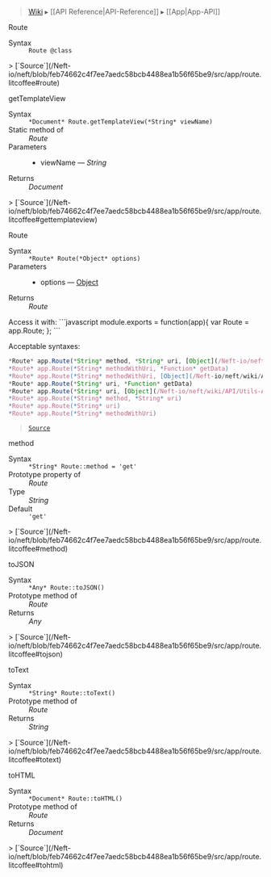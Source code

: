 > [Wiki](Home) ▸ [[API Reference|API-Reference]] ▸ [[App|App-API]]

Route
<dl><dt>Syntax</dt><dd><code>Route @class</code></dd></dl>
> [`Source`](/Neft-io/neft/blob/feb74662c4f7ee7aedc58bcb4488ea1b56f65be9/src/app/route.litcoffee#route)

getTemplateView
<dl><dt>Syntax</dt><dd><code>&#x2A;Document&#x2A; Route.getTemplateView(&#x2A;String&#x2A; viewName)</code></dd><dt>Static method of</dt><dd><i>Route</i></dd><dt>Parameters</dt><dd><ul><li>viewName — <i>String</i></li></ul></dd><dt>Returns</dt><dd><i>Document</i></dd></dl>
> [`Source`](/Neft-io/neft/blob/feb74662c4f7ee7aedc58bcb4488ea1b56f65be9/src/app/route.litcoffee#gettemplateview)

Route
<dl><dt>Syntax</dt><dd><code>&#x2A;Route&#x2A; Route(&#x2A;Object&#x2A; options)</code></dd><dt>Parameters</dt><dd><ul><li>options — <a href="/Neft-io/neft/wiki/API/Utils-API#isobject">Object</a></li></ul></dd><dt>Returns</dt><dd><i>Route</i></dd></dl>
Access it with:
```javascript
module.exports = function(app){
  var Route = app.Route;
};
```

Acceptable syntaxes:
```javascript
*Route* app.Route(*String* method, *String* uri, [Object](/Neft-io/neft/wiki/API/Utils-API#isobject) options)
*Route* app.Route(*String* methodWithUri, *Function* getData)
*Route* app.Route(*String* methodWithUri, [Object](/Neft-io/neft/wiki/API/Utils-API#isobject) options)
*Route* app.Route(*String* uri, *Function* getData)
*Route* app.Route(*String* uri, [Object](/Neft-io/neft/wiki/API/Utils-API#isobject) options)
*Route* app.Route(*String* method, *String* uri)
*Route* app.Route(*String* uri)
*Route* app.Route(*String* methodWithUri)
```

> [`Source`](/Neft-io/neft/blob/feb74662c4f7ee7aedc58bcb4488ea1b56f65be9/src/app/route.litcoffee#route)

method
<dl><dt>Syntax</dt><dd><code>&#x2A;String&#x2A; Route::method = 'get'</code></dd><dt>Prototype property of</dt><dd><i>Route</i></dd><dt>Type</dt><dd><i>String</i></dd><dt>Default</dt><dd><code>'get'</code></dd></dl>
> [`Source`](/Neft-io/neft/blob/feb74662c4f7ee7aedc58bcb4488ea1b56f65be9/src/app/route.litcoffee#method)

toJSON
<dl><dt>Syntax</dt><dd><code>&#x2A;Any&#x2A; Route::toJSON()</code></dd><dt>Prototype method of</dt><dd><i>Route</i></dd><dt>Returns</dt><dd><i>Any</i></dd></dl>
> [`Source`](/Neft-io/neft/blob/feb74662c4f7ee7aedc58bcb4488ea1b56f65be9/src/app/route.litcoffee#tojson)

toText
<dl><dt>Syntax</dt><dd><code>&#x2A;String&#x2A; Route::toText()</code></dd><dt>Prototype method of</dt><dd><i>Route</i></dd><dt>Returns</dt><dd><i>String</i></dd></dl>
> [`Source`](/Neft-io/neft/blob/feb74662c4f7ee7aedc58bcb4488ea1b56f65be9/src/app/route.litcoffee#totext)

toHTML
<dl><dt>Syntax</dt><dd><code>&#x2A;Document&#x2A; Route::toHTML()</code></dd><dt>Prototype method of</dt><dd><i>Route</i></dd><dt>Returns</dt><dd><i>Document</i></dd></dl>
> [`Source`](/Neft-io/neft/blob/feb74662c4f7ee7aedc58bcb4488ea1b56f65be9/src/app/route.litcoffee#tohtml)

